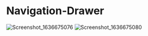 # Navigation-Drawer

![Screenshot_1636675076](https://user-images.githubusercontent.com/45007881/141385752-e0d55613-41cf-4b31-a0a9-52e18bd6b4a6.png)
![Screenshot_1636675080](https://user-images.githubusercontent.com/45007881/141385759-f469b818-00c9-4c6d-a070-8cbeeab92ddc.png)
